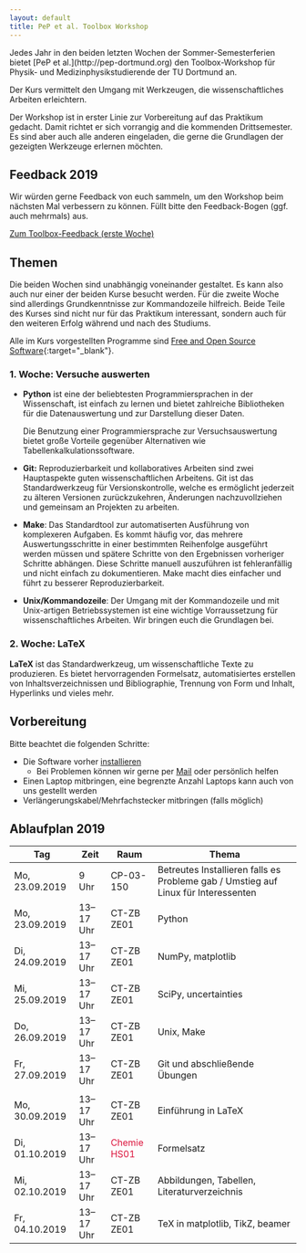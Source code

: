 ```yaml
---
layout: default
title: PeP et al. Toolbox Workshop
---
```


<p class="lead" markdown="1">
Jedes Jahr in den beiden letzten Wochen der Sommer-Semesterferien bietet [PeP et al.](http://pep-dortmund.org) den Toolbox-Workshop für Physik- und Medizinphysikstudierende der TU Dortmund an.
</p>

Der Kurs vermittelt den Umgang mit Werkzeugen, die wissenschaftliches Arbeiten erleichtern.

Der Workshop ist in erster Linie zur Vorbereitung auf das Praktikum gedacht.
Damit richtet er sich vorrangig and die kommenden Drittsemester.
Es sind aber auch alle anderen eingeladen, die gerne die Grundlagen der gezeigten Werkzeuge erlernen möchten.

<!-- 
## Umfrage
Wir würden gerne wissen, wie viel Interesse am Workshop besteht und ob ihr bereits Erfahrungen mit den Werkzeugen gesammelt habt.
Wir haben daher zwei Fragebögen zusammengestellt und möchten euch bitten diese auszufüllen.
So haben wir einen Eindruck davon, wie viele Teilnehmer es geben wird und können den Workshop optimal an eure Bedürfnisse anpassen.

<div class="text-center mb-3">
<a target="_blank" role="button" class="btn btn-primary" href="https://docs.google.com/forms/d/e/1FAIpQLScEiJAjZ15GwU1AlUHxKDMy1EVIZyJLLSalU44yJ5okiLycGQ/viewform">Zur Toolbox-Umfrage (erste Woche)</a>
<a target="_blank" role="button" class="btn btn-primary" href="https://docs.google.com/forms/d/e/1FAIpQLScqaghd0MRwaSJRCZTTSN1_hFqM0SZqVhLAQ27XtKj0MsbDCA/viewform">Zur LaTeX-Umfrage (zweite Woche)</a>
</div>  
-->



## Feedback 2019

Wir würden gerne Feedback von euch sammeln, um den Workshop beim nächsten Mal verbessern zu können.
Füllt bitte den Feedback-Bogen (ggf. auch mehrmals) aus.

<div class="text-center">
<a type="button" class="btn btn-primary" href="https://docs.google.com/forms/d/e/1FAIpQLScbo52AI3tE_TDHuqLhgmOiQe3hki2Eaa45OAY4KhBu7w0ZYA/viewform">Zum Toolbox-Feedback (erste Woche)</a>
<!-- <a type="button" class="btn btn-primary" href="https://docs.google.com/forms/d/e/1FAIpQLSdFGdAdXCpa9KmN0R17I5qEWwlSS7t4UDjZOzcZugsAeoGaVg/viewform">Zum LaTeX-Feedback (zweite Woche)</a> -->
</div>


## Themen

Die beiden Wochen sind unabhängig voneinander gestaltet.
Es kann also auch nur einer der beiden Kurse besucht werden.
Für die zweite Woche sind allerdings Grundkenntnisse zur Kommandozeile hilfreich.
Beide Teile des Kurses sind nicht nur für das Praktikum interessant, sondern auch für den weiteren Erfolg während und nach des Studiums.

Alle im Kurs vorgestellten Programme sind [Free and Open Source Software](https://en.wikipedia.org/wiki/Free_and_open-source_software){:target="_blank"}.


### 1. Woche: Versuche auswerten

* **Python** ist eine der beliebtesten Programmiersprachen in der Wissenschaft, ist einfach zu lernen und bietet zahlreiche Bibliotheken für die Datenauswertung und zur Darstellung dieser Daten.

  Die Benutzung einer Programmiersprache zur Versuchsauswertung bietet große Vorteile gegenüber Alternativen wie Tabellenkalkulationssoftware.

* **Git:** Reproduzierbarkeit und kollaboratives Arbeiten sind zwei Hauptaspekte guten wissenschaftlichen Arbeitens.
  Git ist das Standardwerkzeug für Versionskontrolle, welche es ermöglicht jederzeit zu älteren Versionen zurückzukehren, Änderungen nachzuvollziehen und gemeinsam an Projekten zu arbeiten.

* **Make**: Das Standardtool zur automatiserten Ausführung von komplexeren Aufgaben.
  Es kommt häufig vor, das mehrere Auswertungsschritte in einer bestimmten Reihenfolge ausgeführt werden müssen und spätere Schritte von den Ergebnissen vorheriger Schritte abhängen. Diese Schritte manuell auszuführen ist fehleranfällig und nicht einfach zu dokumentieren. Make macht dies einfacher und führt zu besserer Reproduzierbarkeit.

* **Unix/Kommandozeile**: Der Umgang mit der Kommandozeile und mit Unix-artigen Betriebssystemen ist eine wichtige Vorraussetzung für wissenschaftliches Arbeiten. Wir bringen euch die Grundlagen bei.


### 2. Woche: LaTeX

**LaTeX** ist das Standardwerkzeug, um wissenschaftliche Texte zu produzieren.
Es bietet hervorragenden Formelsatz, automatisiertes erstellen von Inhaltsverzeichnissen und Bibliographie, Trennung von Form und Inhalt, Hyperlinks und vieles mehr.

## Vorbereitung

Bitte beachtet die folgenden Schritte:

- Die Software vorher [installieren](/install)
    - Bei Problemen können wir gerne per [Mail](about.html) oder persönlich helfen
- Einen Laptop mitbringen, eine begrenzte Anzahl Laptops kann auch von uns gestellt werden
- Verlängerungskabel/Mehrfachstecker mitbringen (falls möglich)

<!-- - Bei Interesse am betreuten Installieren am Freitag eine kurze [Mail](mailto:toolbox-pep-dortmund@googlegroups.com) an uns mit dem Grund der Teilnahme:
    - Programme Installieren: Windows/Mac/Linux
    - Dualboot -->


## Ablaufplan 2019

<table class="table table-hover">
<thead>
  <tr>
  <th>Tag</th>
  <th>Zeit</th>
  <th>Raum</th>
  <th>Thema</th>
  </tr>
</thead>
<tbody>
<!--  <tr>
  <td><span style="color:crimson"> Fr, 20.09.2019</span></td>
  <td><span style="color:crimson"> 10:15 Uhr</span></td>
  <td><span style="color:crimson"> CP-03-150</span></td>
  <td><span style="color:crimson"> Betreutes Installieren sämtlicher Programme / Umstieg auf Linux für Interessenten</span></td>
  </tr> -->
  <tr>
  <td>Mo, 23.09.2019</td>
  <td>9 Uhr</td>
  <td>CP-03-150</td>
  <td>Betreutes Installieren falls es Probleme gab / Umstieg auf Linux für Interessenten</td>
  </tr>
  <tr>
  <td>Mo, 23.09.2019</td>
  <td>13–17 Uhr</td>
  <td>CT-ZB ZE01</td>
  <td>Python</td>
  </tr>
  <tr>
  <td>Di, 24.09.2019</td>
  <td>13–17 Uhr</td>
  <td>CT-ZB ZE01</td>
  <td>NumPy, matplotlib</td>
  </tr>
  <tr>
  <td>Mi, 25.09.2019</td>
  <td>13–17 Uhr</td>
  <td>CT-ZB ZE01</td>
  <td>SciPy, uncertainties</td>
  </tr>
  <tr>
  <td>Do, 26.09.2019</td>
  <td>13–17 Uhr</td>
  <td>CT-ZB ZE01</td>
  <td>Unix, Make</td>
  </tr>
  <tr>
  <td>Fr, 27.09.2019</td>
  <td>13–17 Uhr</td>
  <td>CT-ZB ZE01</td>
  <td>Git und abschließende Übungen</td>
  </tr>
  <tr>
  <td></td>
  <td></td>
  <td></td>
  <td></td>
  </tr>
  <tr>
  <td>Mo, 30.09.2019</td>
  <td>13–17 Uhr</td>
  <td>CT-ZB ZE01</td>
  <td>Einführung in LaTeX</td>
  </tr>
  <tr>
  <td>Di, 01.10.2019</td>
  <td>13–17 Uhr</td>
  <td><span style="color:crimson"> Chemie HS01 </span></td>
  <td>Formelsatz</td>
  </tr>
  <tr>
  <td>Mi, 02.10.2019</td>
  <td>13–17 Uhr</td>
  <td>CT-ZB ZE01</td>
  <td>Abbildungen, Tabellen, Literaturverzeichnis</td>
  </tr>
  <tr>
  <td>Fr, 04.10.2019</td>
  <td>13–17 Uhr</td>
  <td>CT-ZB ZE01</td>
  <td>TeX in matplotlib, TikZ, beamer</td>
  </tr>
</tbody>
</table>
